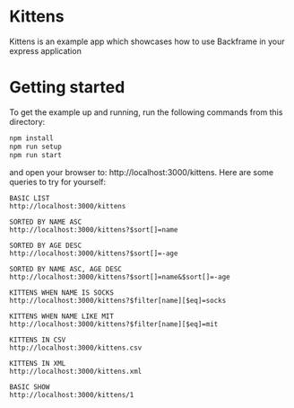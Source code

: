 # Kittens
Kittens is an example app which showcases how to use Backframe in your express
application

# Getting started
To get the example up and running, run the following commands from this directory:

```sh
npm install
npm run setup
npm run start
```

and open your browser to: http://localhost:3000/kittens. Here are some queries
to try for yourself:

```
BASIC LIST
http://localhost:3000/kittens

SORTED BY NAME ASC
http://localhost:3000/kittens?$sort[]=name

SORTED BY AGE DESC
http://localhost:3000/kittens?$sort[]=-age

SORTED BY NAME ASC, AGE DESC
http://localhost:3000/kittens?$sort[]=name&$sort[]=-age

KITTENS WHEN NAME IS SOCKS
http://localhost:3000/kittens?$filter[name][$eq]=socks

KITTENS WHEN NAME LIKE MIT
http://localhost:3000/kittens?$filter[name][$eq]=mit

KITTENS IN CSV
http://localhost:3000/kittens.csv

KITTENS IN XML
http://localhost:3000/kittens.xml

BASIC SHOW
http://localhost:3000/kittens/1
```
